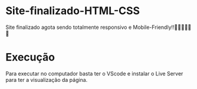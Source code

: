 # Site-finalizado-HTML-CSS
Site finalizado agota sendo totalmente responsivo e Mobile-Friendly!!🥳🥳🥳🥳🥳🥳

<h1>Execução</h1>
<p>Para executar no computador basta ter o VScode e instalar o Live Server para ter a visualização da página.</p>
